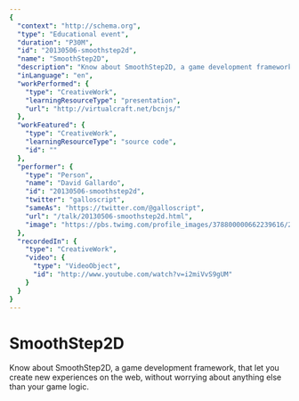 ```yaml
---
{
  "context": "http://schema.org",
  "type": "Educational event",
  "duration": "P30M",
  "id": "20130506-smoothstep2d",
  "name": "SmoothStep2D",
  "description": "Know about SmoothStep2D, a game development framework, that let you create new experiences on the web, without worrying about anything else than your game logic.",
  "inLanguage": "en",
  "workPerformed": {
    "type": "CreativeWork",
    "learningResourceType": "presentation",
    "url": "http://virtualcraft.net/bcnjs/"
  },
  "workFeatured": {
    "type": "CreativeWork",
    "learningResourceType": "source code",
    "id": ""
  },
  "performer": {
    "type": "Person",
    "name": "David Gallardo",
    "id": "20130506-smoothstep2d",
    "twitter": "galloscript",
    "sameAs": "https://twitter.com/@galloscript",
    "url": "/talk/20130506-smoothstep2d.html",
    "image": "https://pbs.twimg.com/profile_images/378800000662239616/2d2fbcf0b7c64e76926a041723531bee.png"
  },
  "recordedIn": {
    "type": "CreativeWork",
    "video": {
      "type": "VideoObject",
      "id": "http://www.youtube.com/watch?v=i2miVvS9gUM"
    }
  }
}
---
```

# SmoothStep2D

Know about SmoothStep2D, a game development framework, that let you create new experiences on the web, without worrying about anything else than your game logic.